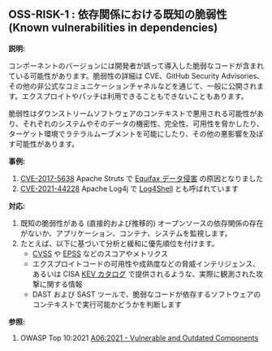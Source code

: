 ## OSS-RISK-1 : 依存関係における既知の脆弱性 (Known vulnerabilities in dependencies)

**説明:**

コンポーネントのバージョンには開発者が誤って導入した脆弱なコードが含まれている可能性があります。脆弱性の詳細は CVE、GitHub Security Advisories、その他の非公式なコミュニケーションチャネルなどを通じて、一般に公開されます。エクスプロイトやパッチは利用できることもできないこともあります。

脆弱性はダウンストリームソフトウェアのコンテキストで悪用される可能性があり、それぞれのシステムやそのデータの機密性、完全性、可用性を脅かしたり、ターゲット環境でラテラルムーブメントを可能にしたり、その他の悪影響を及ぼす可能性があります。

**事例:**

1. [CVE-2017-5638](https://cwiki.apache.org/confluence/display/WW/S2-045) Apache Struts で [Equifax データ侵害](https://en.wikipedia.org/wiki/2017_Equifax_data_breach) の原因となりました
2. [CVE-2021-44228](https://logging.apache.org/log4j/2.x/security.html#CVE-2021-44228) Apache Log4j で [Log4Shell](https://en.wikipedia.org/wiki/Log4Shell) とも呼ばれています

**対応:**

1. 既知の脆弱性がある (直接的および推移的) オープンソースの依存関係の存在がないか、アプリケーション、コンテナ、システムを監視します。
2. たとえば、以下に基づいて分析と緩和に優先順位を付けます。
    - [CVSS](https://www.first.org/cvss/) や [EPSS](https://www.first.org/epss/) などのスコアやメトリクス
    - エクスプロイトコードの可用性や成熟度などの脅威インテリジェンス、あるいは CISA [KEV カタログ](https://www.cisa.gov/known-exploited-vulnerabilities-catalog) で提供されるような、実際に観測された攻撃に関する情報
    - DAST および SAST ツールで、脆弱なコードが依存するソフトウェアのコンテキストで実行可能かどうかを判断します

**参照:**

1. OWASP Top 10:2021 [A06:2021 - Vulnerable and Outdated Components](https://owasp.org/Top10/A06_2021-Vulnerable_and_Outdated_Components/)
